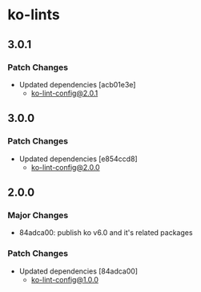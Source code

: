 # ko-lints

## 3.0.1

### Patch Changes

- Updated dependencies [acb01e3e]
  - ko-lint-config@2.0.1

## 3.0.0

### Patch Changes

- Updated dependencies [e854ccd8]
  - ko-lint-config@2.0.0

## 2.0.0

### Major Changes

- 84adca00: publish ko v6.0 and it's related packages

### Patch Changes

- Updated dependencies [84adca00]
  - ko-lint-config@1.0.0
